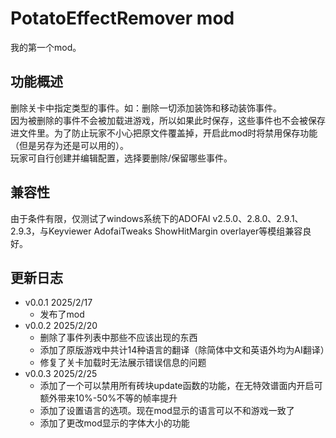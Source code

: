 # PotatoEffectRemover mod
我的第一个mod。

## 功能概述
删除关卡中指定类型的事件。如：删除一切添加装饰和移动装饰事件。  
因为被删除的事件不会被加载进游戏，所以如果此时保存，这些事件也不会被保存进文件里。为了防止玩家不小心把原文件覆盖掉，开启此mod时将禁用保存功能（但是另存为还是可以用的）。  
玩家可自行创建并编辑配置，选择要删除/保留哪些事件。

## 兼容性
由于条件有限，仅测试了windows系统下的ADOFAI v2.5.0、2.8.0、2.9.1、2.9.3，与Keyviewer AdofaiTweaks ShowHitMargin overlayer等模组兼容良好。

## 更新日志
- v0.0.1 2025/2/17
  - 发布了mod
- v0.0.2 2025/2/20
  - 删除了事件列表中那些不应该出现的东西
  - 添加了原版游戏中共计14种语言的翻译（除简体中文和英语外均为AI翻译）
  - 修复了关卡加载时无法展示错误信息的问题
- v0.0.3 2025/2/25
  - 添加了一个可以禁用所有砖块update函数的功能，在无特效谱面内开启可额外带来10%-50%不等的帧率提升
  - 添加了设置语言的选项。现在mod显示的语言可以不和游戏一致了
  - 添加了更改mod显示的字体大小的功能
